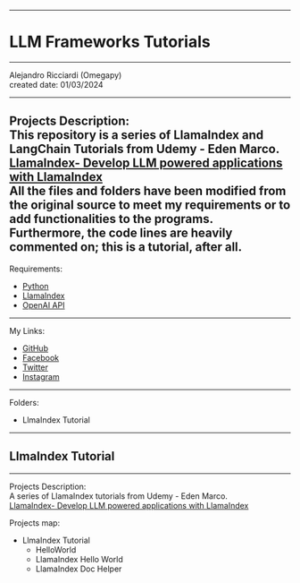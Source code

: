 -----------------------------------------------------------------------------------------------------------------------------
# LLM Frameworks Tutorials
-----------------------------------------------------------------------------------------------------------------------------

 Alejandro Ricciardi (Omegapy)  
 created date: 01/03/2024  

-----------------------------------------------------------------------------------------------------------------------------

Projects Description:  
This repository is a series of LlamaIndex and LangChain Tutorials from Udemy - Eden Marco.
[LlamaIndex- Develop LLM powered applications with LlamaIndex](https://www.udemy.com/course/lamaindex/)  
All the files and folders have been modified from the original source to meet my requirements or to add functionalities to the programs. 
Furthermore, the code lines are heavily commented on; this is a tutorial, after all.
-----------------------------------------------------------------------------------------------------------------------------

Requirements:  
- [Python](https://www.python.org/)   
- [LlamaIndex](https://www.llamaindex.ai/)  
- [OpenAI API](https://openai.com/)  

-----------------------------------------------------------------------------------------------------------------------------

My Links:   
- [GitHub](https://github.com/Omegapy)   
- [Facebook](https://www.facebook.com/profile.php?id=100089638857137)  
- [Twitter](https://twitter.com/RicciardiAlex)   
- [Instagram](https://www.instagram.com/alexomegapy/)  

-----------------------------------------------------------------------------------------------------------------------------

Folders:  
- LlmaIndex Tutorial

-----------------------------------------------------------------------------------------------------------------------------
## LlmaIndex Tutorial
-----------------------------------------------------------------------------------------------------------------------------

Projects Description:  
A series of LlamaIndex tutorials from Udemy - Eden Marco.  
[LlamaIndex- Develop LLM powered applications with LlamaIndex](https://www.udemy.com/course/lamaindex/)  

Projects map:    
- LlmaIndex Tutorial
  - HelloWorld
  - LlamaIndex Hello World
  - LlamaIndex Doc Helper
